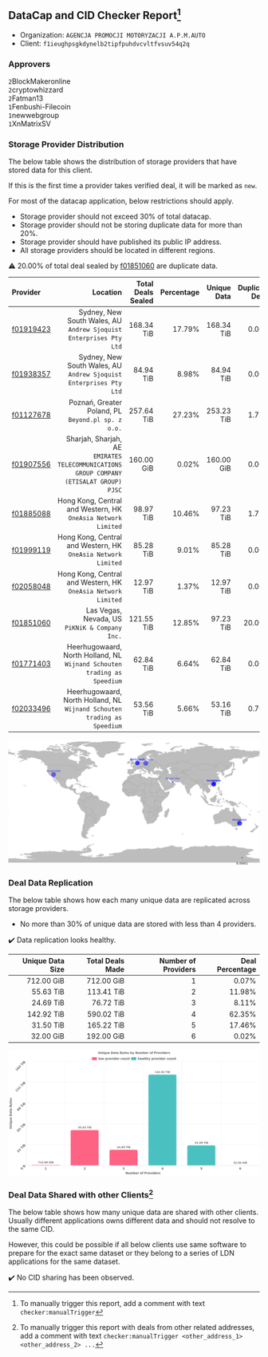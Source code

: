## DataCap and CID Checker Report[^1]
 - Organization: `AGENCJA PROMOCJI MOTORYZACJI A.P.M.AUTO`
 - Client: `f1ieughpsgkdynelb2tipfpuhdvcvltfvsuv54q2q`
### Approvers
`2`BlockMakeronline<br/>`2`cryptowhizzard<br/>`2`Fatman13<br/>`1`Fenbushi-Filecoin<br/>`1`newwebgroup<br/>`1`XnMatrixSV

### Storage Provider Distribution
The below table shows the distribution of storage providers that have stored data for this client.

If this is the first time a provider takes verified deal, it will be marked as `new`.

For most of the datacap application, below restrictions should apply.
 - Storage provider should not exceed 30% of total datacap.
 - Storage provider should not be storing duplicate data for more than 20%.
 - Storage provider should have published its public IP address.
 - All storage providers should be located in different regions.

⚠️ 20.00% of total deal sealed by [f01851060](https://filfox.info/en/address/f01851060) are duplicate data.

| Provider                                              |                                                                                   Location | Total Deals Sealed | Percentage | Unique Data | Duplicate Deals |
| :---------------------------------------------------- | -----------------------------------------------------------------------------------------: | -----------------: | ---------: | ----------: | --------------: |
| [f01919423](https://filfox.info/en/address/f01919423) |                      Sydney, New South Wales, AU<br/>`Andrew Sjoquist Enterprises Pty Ltd` |         168.34 TiB |     17.79% |  168.34 TiB |           0.00% |
| [f01938357](https://filfox.info/en/address/f01938357) |                      Sydney, New South Wales, AU<br/>`Andrew Sjoquist Enterprises Pty Ltd` |          84.94 TiB |      8.98% |   84.94 TiB |           0.00% |
| [f01127678](https://filfox.info/en/address/f01127678) |                                      Poznań, Greater Poland, PL<br/>`Beyond.pl sp. z o.o.` |         257.64 TiB |     27.23% |  253.23 TiB |           1.71% |
| [f01907556](https://filfox.info/en/address/f01907556) | Sharjah, Sharjah, AE<br/>`EMIRATES TELECOMMUNICATIONS GROUP COMPANY (ETISALAT GROUP) PJSC` |         160.00 GiB |      0.02% |  160.00 GiB |           0.00% |
| [f01885088](https://filfox.info/en/address/f01885088) |                           Hong Kong, Central and Western, HK<br/>`OneAsia Network Limited` |          98.97 TiB |     10.46% |   97.23 TiB |           1.75% |
| [f01999119](https://filfox.info/en/address/f01999119) |                           Hong Kong, Central and Western, HK<br/>`OneAsia Network Limited` |          85.28 TiB |      9.01% |   85.28 TiB |           0.00% |
| [f02058048](https://filfox.info/en/address/f02058048) |                           Hong Kong, Central and Western, HK<br/>`OneAsia Network Limited` |          12.97 TiB |      1.37% |   12.97 TiB |           0.00% |
| [f01851060](https://filfox.info/en/address/f01851060) |                                          Las Vegas, Nevada, US<br/>`PiKNiK & Company Inc.` |         121.55 TiB |     12.85% |   97.23 TiB |          20.00% |
| [f01771403](https://filfox.info/en/address/f01771403) |                Heerhugowaard, North Holland, NL<br/>`Wijnand Schouten trading as Speedium` |          62.84 TiB |      6.64% |   62.84 TiB |           0.00% |
| [f02033496](https://filfox.info/en/address/f02033496) |                Heerhugowaard, North Holland, NL<br/>`Wijnand Schouten trading as Speedium` |          53.56 TiB |      5.66% |   53.16 TiB |           0.76% |

<img src="https://raw.githubusercontent.com/data-preservation-programs/filplus-checker-assets/main/filecoin-project/filecoin-plus-large-datasets/issues/928/1683704245495.png"/>

### Deal Data Replication
The below table shows how each many unique data are replicated across storage providers.

- No more than 30% of unique data are stored with less than 4 providers.

✔️ Data replication looks healthy.

| Unique Data Size | Total Deals Made | Number of Providers | Deal Percentage |
| ---------------: | ---------------: | ------------------: | --------------: |
|       712.00 GiB |       712.00 GiB |                   1 |           0.07% |
|        55.63 TiB |       113.41 TiB |                   2 |          11.98% |
|        24.69 TiB |        76.72 TiB |                   3 |           8.11% |
|       142.92 TiB |       590.02 TiB |                   4 |          62.35% |
|        31.50 TiB |       165.22 TiB |                   5 |          17.46% |
|        32.00 GiB |       192.00 GiB |                   6 |           0.02% |

<img src="https://raw.githubusercontent.com/data-preservation-programs/filplus-checker-assets/main/filecoin-project/filecoin-plus-large-datasets/issues/928/1683704246652.png"/>

### Deal Data Shared with other Clients[^3]
The below table shows how many unique data are shared with other clients.
Usually different applications owns different data and should not resolve to the same CID.

However, this could be possible if all below clients use same software to prepare for the exact same dataset or they belong to a series of LDN applications for the same dataset.

✔️ No CID sharing has been observed.

[^1]: To manually trigger this report, add a comment with text `checker:manualTrigger`

[^2]: Deals from those addresses are combined into this report as they are specified with `checker:manualTrigger`

[^3]: To manually trigger this report with deals from other related addresses, add a comment with text `checker:manualTrigger <other_address_1> <other_address_2> ...`
